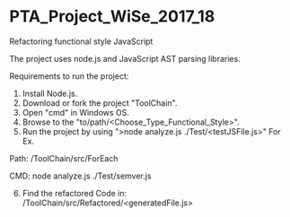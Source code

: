 # PTA_Project_WiSe_2017_18
Refactoring functional style JavaScript

The project uses node.js and JavaScript AST parsing libraries.

Requirements to run the project:

1. Install Node.js.
2. Download or fork the project "ToolChain".
3. Open "cmd" in Windows OS.
4. Browse to the "to/path/<Choose_Type_Functional_Style>".
5. Run the project by using ">node analyze.js ./Test/<testJSFile.js>" 
   For Ex. 

  Path: /ToolChain/src/ForEach

  CMD: 
  node analyze.js ./Test/semver.js

6. Find the refactored Code in:  /ToolChain/src/Refactored/<generatedFile.js>

